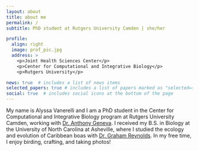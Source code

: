 ```yaml
---
layout: about
title: about me
permalink: /
subtitle: PhD student at Rutgers University Camden | she/her

profile:
  align: right
  image: prof_pic.jpg
  address: >
    <p>Joint Health Sciences Center</p>
    <p>Center for Computational and Integrative Biology</p>
    <p>Rutgers University</p>

news: true  # includes a list of news items
selected_papers: true # includes a list of papers marked as "selected={true}"
social: true  # includes social icons at the bottom of the page
---
```


My name is Alyssa Vanerelli and I am a PhD student in the Center for Computational and Integrative Biology program at Rutgers University Camden, working with [Dr. Anthony 
Geneva](https://genevalab.io/). I received my B.S. in Biology at the University of North Carolina at Asheville, where I studied the ecology and evolution of Caribbean boas with [Dr. Graham 
Reynolds](https://reynoldslab.wp.unca.edu/). In my free time, I enjoy birding, crafting, and taking photos! 
